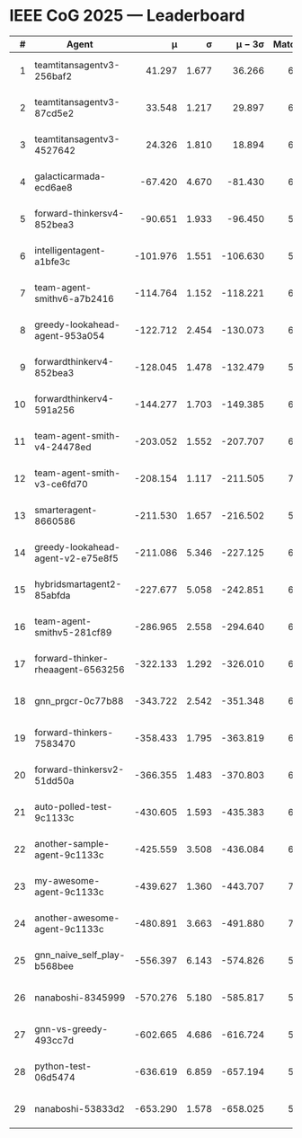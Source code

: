 # IEEE CoG 2025 — Leaderboard

| # | Agent | μ | σ | μ − 3σ | Matches | Updated |
|---:|---|---:|---:|---:|---:|---|
| 1 | teamtitansagentv3-256baf2 | 41.297 | 1.677 | 36.266 | 6846 | 2025-08-19 16:06 |
| 2 | teamtitansagentv3-87cd5e2 | 33.548 | 1.217 | 29.897 | 6972 | 2025-08-19 16:06 |
| 3 | teamtitansagentv3-4527642 | 24.326 | 1.810 | 18.894 | 6454 | 2025-08-19 16:06 |
| 4 | galacticarmada-ecd6ae8 | -67.420 | 4.670 | -81.430 | 6760 | 2025-08-19 16:06 |
| 5 | forward-thinkersv4-852bea3 | -90.651 | 1.933 | -96.450 | 5996 | 2025-08-19 16:06 |
| 6 | intelligentagent-a1bfe3c | -101.976 | 1.551 | -106.630 | 5529 | 2025-08-19 16:06 |
| 7 | team-agent-smithv6-a7b2416 | -114.764 | 1.152 | -118.221 | 6520 | 2025-08-19 16:06 |
| 8 | greedy-lookahead-agent-953a054 | -122.712 | 2.454 | -130.073 | 6534 | 2025-08-19 16:06 |
| 9 | forwardthinkerv4-852bea3 | -128.045 | 1.478 | -132.479 | 5324 | 2025-08-19 16:06 |
| 10 | forwardthinkerv4-591a256 | -144.277 | 1.703 | -149.385 | 6020 | 2025-08-19 16:06 |
| 11 | team-agent-smith-v4-24478ed | -203.052 | 1.552 | -207.707 | 6982 | 2025-08-19 16:06 |
| 12 | team-agent-smith-v3-ce6fd70 | -208.154 | 1.117 | -211.505 | 7322 | 2025-08-19 16:06 |
| 13 | smarteragent-8660586 | -211.530 | 1.657 | -216.502 | 5727 | 2025-08-19 16:06 |
| 14 | greedy-lookahead-agent-v2-e75e8f5 | -211.086 | 5.346 | -227.125 | 6834 | 2025-08-19 16:06 |
| 15 | hybridsmartagent2-85abfda | -227.677 | 5.058 | -242.851 | 6280 | 2025-08-19 16:06 |
| 16 | team-agent-smithv5-281cf89 | -286.965 | 2.558 | -294.640 | 6960 | 2025-08-19 16:06 |
| 17 | forward-thinker-rheaagent-6563256 | -322.133 | 1.292 | -326.010 | 6282 | 2025-08-19 16:06 |
| 18 | gnn_prgcr-0c77b88 | -343.722 | 2.542 | -351.348 | 6350 | 2025-08-19 16:06 |
| 19 | forward-thinkers-7583470 | -358.433 | 1.795 | -363.819 | 6120 | 2025-08-19 16:06 |
| 20 | forward-thinkersv2-51dd50a | -366.355 | 1.483 | -370.803 | 6962 | 2025-08-19 16:06 |
| 21 | auto-polled-test-9c1133c | -430.605 | 1.593 | -435.383 | 6300 | 2025-08-19 16:06 |
| 22 | another-sample-agent-9c1133c | -425.559 | 3.508 | -436.084 | 6500 | 2025-08-19 16:06 |
| 23 | my-awesome-agent-9c1133c | -439.627 | 1.360 | -443.707 | 7060 | 2025-08-19 16:06 |
| 24 | another-awesome-agent-9c1133c | -480.891 | 3.663 | -491.880 | 7220 | 2025-08-19 16:06 |
| 25 | gnn_naive_self_play-b568bee | -556.397 | 6.143 | -574.826 | 5540 | 2025-08-19 16:06 |
| 26 | nanaboshi-8345999 | -570.276 | 5.180 | -585.817 | 5860 | 2025-08-19 16:06 |
| 27 | gnn-vs-greedy-493cc7d | -602.665 | 4.686 | -616.724 | 5580 | 2025-08-19 16:06 |
| 28 | python-test-06d5474 | -636.619 | 6.859 | -657.194 | 5250 | 2025-08-19 16:06 |
| 29 | nanaboshi-53833d2 | -653.290 | 1.578 | -658.025 | 5000 | 2025-08-19 16:06 |
